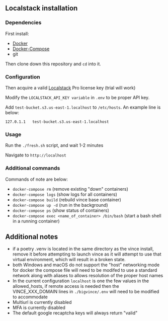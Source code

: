 ## Localstack installation
### Dependencies
First install:
- [Docker](https://get.docker.com/)
- [Docker-Compose](https://docs.docker.com/compose/install/)
- git

Then clone down this repository and `cd` into it.

### Configuration
Then acquire a valid [Localstack](https://localstack.cloud/) Pro license key (trial will work)

Modify the `LOCALSTACK_API_KEY variable` in `.env` to be proper API key.

Add `test-bucket.s3.us-east-1.localhost` to `/etc/hosts`. An example line is below:

    127.0.1.1   test-bucket.s3.us-east-1.localhost


### Usage
Run the `./fresh.sh` script, and wait 1-2 minutes

Navigate to `http://localhost`


### Additional commands
Commands of note are below:
- `docker-compose rm` (remove existing "down" containers)
- `docker-compose logs` (show logs for all containers)
- `docker-compose build` (rebuild vince base container)
- `docker-compose up -d` (run in the background)
- `docker-compose ps` (show status of containers)
- `docker-compose exec <name_of_container> /bin/bash` (start a bash shell in a running container)


## Additional notes
- if a poetry .venv is located in the same directory as the vince install, remove it before attempting to launch vince as it will attempt to use that virtual environment, which will result in a broken state.
- both Windows and macOS do not support the "host" networking mode for docker the compose file will need to be modifed to use a standard network along with aliases to allows resolution of the proper host names
- In the current configuration `localhost` is one the few values in the allowed_hosts, if remote access is needed then the VINCE_XXX_DOMAIN lines in `./bigvince/.env` will need to be modified to accommodate
- Multiurl is currently disabled
- MFA is currently disabled
- The default google recaptcha keys will always return "valid"